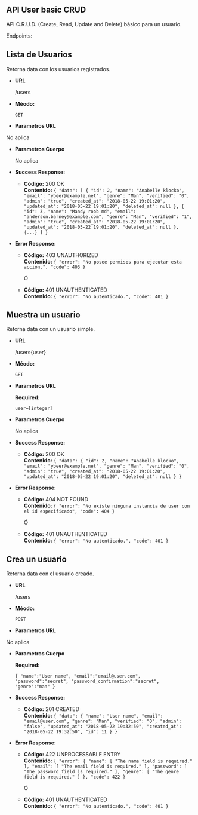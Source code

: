 ## API User basic CRUD
API C.R.U.D. (Create, Read, Update and Delete) básico para un usuario.

Endpoints:

**Lista de Usuarios**
----
  Retorna data con los usuarios registrados.

* **URL**

  /users

* **Méodo:**

  `GET`
  
*  **Parametros URL**
	
  No aplica

* **Parametros Cuerpo**
  
  No aplica

* **Success Response:**

  * **Código:** 200 OK <br />
    **Contenido:** 
    `{
	    "data": [
		    {
			    "id": 2,
			    "name": "Anabelle klocko",
			    "email": "ybeer@example.net",
			    "genre": "Man",
			    "verified": "0",
			    "admin": "true",
			    "created_at": "2018-05-22 19:01:20",
			    "updated_at": "2018-05-22 19:01:20",
			    "deleted_at": null
		    },
		    {
			    "id": 3,
			    "name": "Mandy roob md",
			    "email": "anderson.barney@example.com",
			    "genre": "Man",
			    "verified": "1",
			    "admin": "true",
			    "created_at": "2018-05-22 19:01:20",
			    "updated_at": "2018-05-22 19:01:20",
			    "deleted_at": null
		    },
        {...}
	    ]
    }`
 
* **Error Response:**
  * **Código:** 403 UNAUTHORIZED <br />
    **Contenido:** 
    `{
	      "error": "No posee permisos para ejecutar esta acción.",
	      "code": 403
     }`
     
     Ó

  * **Código:** 401 UNAUTHENTICATED <br />
    **Contenido:**
    `{
	      "error": "No autenticado.",
	      "code": 401
     }`

**Muestra un usuario**
----
  Retorna data con un usuario simple.

* **URL**

  /users{user}

* **Méodo:**

  `GET`
  
*  **Parametros URL**
	
   **Required:**
 
   `user=[integer]`

* **Parametros Cuerpo**
  
  No aplica

* **Success Response:**

  * **Código:** 200 OK <br />
    **Contenido:** 
    `{
	"data": {
		"id": 2,
		"name": "Anabelle klocko",
		"email": "ybeer@example.net",
		"genre": "Man",
		"verified": "0",
		"admin": "true",
		"created_at": "2018-05-22 19:01:20",
		"updated_at": "2018-05-22 19:01:20",
		"deleted_at": null
	}
}`
 
* **Error Response:**
  * **Código:** 404 NOT FOUND <br />
    **Contenido:** 
    `{
	"error": "No existe ninguna instancia de user con el id especificado",
	"code": 404
}`
     
     Ó

  * **Código:** 401 UNAUTHENTICATED <br />
    **Contenido:**
    `{
	      "error": "No autenticado.",
	      "code": 401
     }`


**Crea un usuario**
----
  Retorna data con el usuario creado.

* **URL**

  /users

* **Méodo:**

  `POST`
  
*  **Parametros URL**
	
  No aplica
  
* **Parametros Cuerpo**
  
  **Required:**
 
   `{
	"name":"User name",
	"email":"email@user.com",
	"password":"secret",
	"password_confirmation":"secret",
	"genre":"man"
}`

* **Success Response:**

  * **Código:** 201 CREATED <br />
    **Contenido:** 
    `{
	"data": {
		"name": "User name",
		"email": "email@user.com",
		"genre": "Man",
		"verified": "0",
		"admin": "false",
		"updated_at": "2018-05-22 19:32:50",
		"created_at": "2018-05-22 19:32:50",
		"id": 11
	}
}`
 
* **Error Response:**
  * **Código:** 422 UNPROCESSABLE ENTRY <br />
    **Contenido:** 
    `{
	"error": {
		"name": [
			"The name field is required."
		],
		"email": [
			"The email field is required."
		],
		"password": [
			"The password field is required."
		],
		"genre": [
			"The genre field is required."
		]
	},
	"code": 422
}`
     
     Ó

  * **Código:** 401 UNAUTHENTICATED <br />
    **Contenido:**
    `{
	      "error": "No autenticado.",
	      "code": 401
     }`
